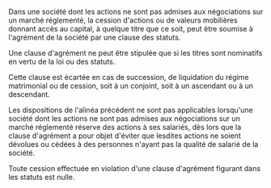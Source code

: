 Dans une société dont les actions ne sont pas admises aux négociations sur un marché réglementé, la cession d'actions ou de valeurs mobilières donnant accès au capital, à quelque titre que ce soit, peut être soumise à l'agrément de la société par une clause des statuts.

Une clause d'agrément ne peut être stipulée que si les titres sont nominatifs en vertu de la loi ou des statuts.

Cette clause est écartée en cas de succession, de liquidation du régime matrimonial ou de cession, soit à un conjoint, soit à un ascendant ou à un descendant.

Les dispositions de l'alinéa précédent ne sont pas applicables lorsqu'une société dont les actions ne sont pas admises aux négociations sur un marché réglementé réserve des actions à ses salariés, dès lors que la clause d'agrément a pour objet d'éviter que lesdites actions ne soient dévolues ou cédées à des personnes n'ayant pas la qualité de salarié de la société.

Toute cession effectuée en violation d'une clause d'agrément figurant dans les statuts est nulle.
